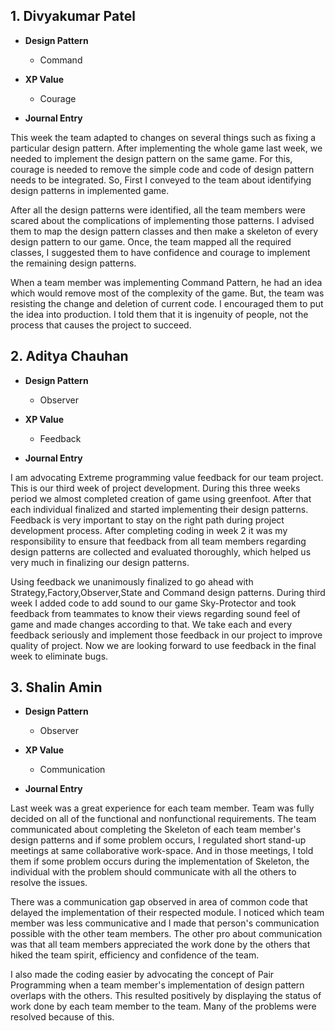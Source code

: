## 1. Divyakumar Patel

* **Design Pattern**

    * Command
    
* **XP Value**   
  
    * Courage   

* **Journal Entry**

This week the team adapted to changes on several things such as fixing a particular design pattern. After implementing the whole game last week, we needed to implement the design pattern on the same game. For this, courage is needed to remove the simple code and code of design pattern needs to be integrated. So, First I conveyed to the team about identifying design patterns in implemented game.

After all the design patterns were identified, all the team members were scared about the complications of implementing those patterns. I advised them to map the design pattern classes and then make a skeleton of every design pattern to our game. Once, the team mapped all the required classes, I suggested them to have confidence and courage to implement the remaining design patterns.

When a team member was implementing Command Pattern, he had an idea which would remove most of the complexity of the game. But, the team was resisting the change and deletion of current code. I encouraged them to put the idea into production. I told them that it is ingenuity of people, not the process that causes the project to succeed.

## 2. Aditya Chauhan

* **Design Pattern**

    * Observer
    
* **XP Value**   
  
    * Feedback   

* **Journal Entry**

I am advocating Extreme programming value feedback for our team project. This is our third week of project development. During this three weeks period we almost completed creation of game using greenfoot. After that each individual finalized and started implementing their design patterns. Feedback is very important to stay on the right path during project development process. After completing coding in week 2 it was my responsibility to ensure that feedback from all team members regarding design patterns are collected and evaluated thoroughly, which helped us very much in finalizing our design patterns.

Using feedback we unanimously finalized to go ahead with Strategy,Factory,Observer,State and Command design patterns. During third week I added code to add sound to our game Sky-Protector and took feedback from teammates to know their views regarding sound feel of game and made changes according to that. We take each and every feedback seriously and implement those feedback in our project to improve quality of project. Now we are looking forward to use feedback in the final week to eliminate bugs.

## 3. Shalin Amin

* **Design Pattern**

    * Observer
    
* **XP Value**   
  
    * Communication   

* **Journal Entry**

Last week was a great experience for each team member. Team was fully decided on all of the functional and nonfunctional requirements. The team communicated about completing the Skeleton of each team member's design patterns and if some problem occurs, I regulated short stand-up meetings at same collaborative work-space. And in those meetings, I told them if some problem occurs during the implementation of Skeleton, the individual with the problem should communicate with all the others to resolve the issues.

There was a communication gap observed in area of common code that delayed the implementation of their respected module. I noticed which team member was less communicative and I made that person's communication possible with the other team members. The other pro about communication was that all team members appreciated the work done by the others that hiked the team spirit, efficiency and confidence of the team.

I also made the coding easier by advocating the concept of Pair Programming when a team member's implementation of design pattern overlaps with the others. This resulted positively by displaying the status of work done by each team member to the team. Many of the problems were resolved because of this.
